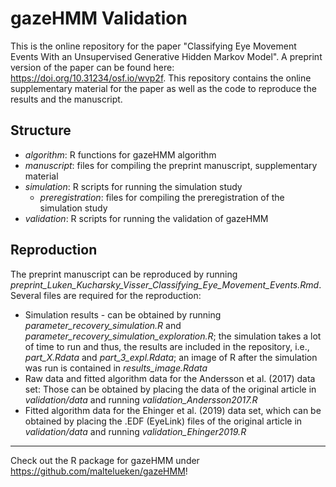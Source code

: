 # gazeHMM Validation
This is the online repository for the paper "Classifying Eye Movement Events With an Unsupervised Generative Hidden Markov Model". A preprint version of the paper can be found here: https://doi.org/10.31234/osf.io/wvp2f. This repository contains the online supplementary material for the paper as well as the code to reproduce the results and the manuscript.

## Structure

- *algorithm*: R functions for gazeHMM algorithm  
- *manuscript*: files for compiling the preprint manuscript, supplementary material
- *simulation*: R scripts for running the simulation study  
  + *preregistration*: files for compiling the preregistration of the simulation study  
- *validation*: R scripts for running the validation of gazeHMM  

## Reproduction
The preprint manuscript can be reproduced by running *preprint_Luken_Kucharsky_Visser_Classifying_Eye_Movement_Events.Rmd*. Several files are required for the reproduction:

- Simulation results - can be obtained by running *parameter_recovery_simulation.R* and *parameter_recovery_simulation_exploration.R*; the simulation takes a lot of time to run and thus, the results are included in the repository, i.e., *part_X.Rdata* and *part_3_expl.Rdata*; an image of R after the simulation was run is contained in *results_image.Rdata*
- Raw data and fitted algorithm data for the Andersson et al. (2017) data set: Those can be obtained by placing the data of the original article in *validation/data* and running *validation_Andersson2017.R*
- Fitted algorithm data for the Ehinger et al. (2019) data set, which can be obtained by placing the .EDF (EyeLink) files of the original article in *validation/data* and running *validation_Ehinger2019.R*

***
Check out the R package for gazeHMM under https://github.com/maltelueken/gazeHMM!
